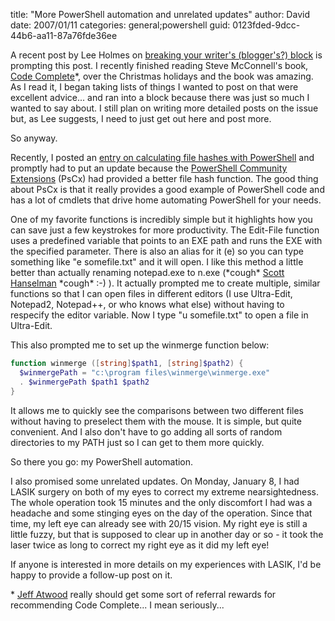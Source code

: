 
title: "More PowerShell automation and unrelated updates"
author: David
date: 2007/01/11
categories: general;powershell
guid: 0123fded-9dcc-44b6-aa11-87a76fde36ee

A recent post by Lee Holmes on [breaking your writer's (blogger's?) block](http://www.leeholmes.com/blog/BreakYourWritersBlock.aspx) is prompting this post. I recently finished reading Steve McConnell's book, [Code Complete](http://cc2e.com/Default.aspx)\*, over the Christmas holidays and the book was amazing. As I read it, I began taking lists of things I wanted to post on that were excellent advice... and ran into a block because there was just so much I wanted to say about. I still plan on writing more detailed posts on the issue but, as Lee suggests, I need to just get out here and post more. 

So anyway. 

Recently, I posted an [entry on calculating file hashes with PowerShell](/blog/2006/12/28/powershell-script-to-calculate-file-hashes/) and promptly had to put an update because the [PowerShell Community Extensions](http://www.codeplex.com/PowerShellCX) (PsCx) had provided a better file hash function. The good thing about PsCx is that it really provides a good example of PowerShell code and has a lot of cmdlets that drive home automating PowerShell for your needs. 

One of my favorite functions is incredibly simple but it highlights how you can save just a few keystrokes for more productivity. The Edit-File function uses a predefined variable that points to an EXE path and runs the EXE with the specified parameter. There is also an alias for it (e) so you can type something like "e somefile.txt" and it will open. I like this method a little better than actually renaming notepad.exe to n.exe (\*cough\* [Scott Hanselman](http://www.hanselman.com/blog/Nexe.aspx) \*cough\* :-) ). It actually prompted me to create multiple, similar functions so that I can open files in different editors (I use Ultra-Edit, Notepad2, Notepad++, or who knows what else) without having to respecify the editor variable. Now I type "u somefile.txt" to open a file in Ultra-Edit. 

This also prompted me to set up the winmerge function below:

```powershell
function winmerge ([string]$path1, [string]$path2) {
  $winmergePath = "c:\program files\winmerge\winmerge.exe"
  . $winmergePath $path1 $path2
}
```

It allows me to quickly see the comparisons between two different files without having to preselect them with the mouse. It is simple, but quite convenient. And I also don't have to go adding all sorts of random directories to my PATH just so I can get to them more quickly.

So there you go: my PowerShell automation.

I also promised some unrelated updates. On Monday, January 8, I had LASIK surgery on both of my eyes to correct my extreme nearsightedness. The whole operation took 15 minutes and the only discomfort I had was a headache and some stinging eyes on the day of the operation. Since that time, my left eye can already see with 20/15 vision. My right eye is still a little fuzzy, but that is supposed to clear up in another day or so - it took the laser twice as long to correct my right eye as it did my left eye!

If anyone is interested in more details on my experiences with LASIK, I'd be happy to provide a follow-up post on it.

\* [Jeff Atwood](http://www.codinghorror.com/blog) really should get some sort of referral rewards for recommending Code Complete... I mean seriously...


